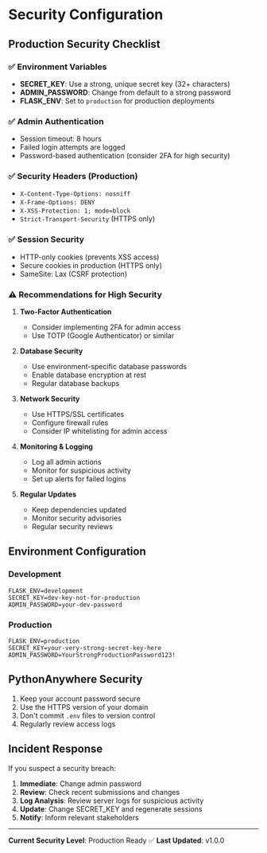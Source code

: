 # Security Configuration

## Production Security Checklist

### ✅ Environment Variables
- **SECRET_KEY**: Use a strong, unique secret key (32+ characters)
- **ADMIN_PASSWORD**: Change from default to a strong password
- **FLASK_ENV**: Set to `production` for production deployments

### ✅ Admin Authentication
- Session timeout: 8 hours
- Failed login attempts are logged
- Password-based authentication (consider 2FA for high security)

### ✅ Security Headers (Production)
- `X-Content-Type-Options: nosniff`
- `X-Frame-Options: DENY`
- `X-XSS-Protection: 1; mode=block`
- `Strict-Transport-Security` (HTTPS only)

### ✅ Session Security
- HTTP-only cookies (prevents XSS access)
- Secure cookies in production (HTTPS only)
- SameSite: Lax (CSRF protection)

### ⚠️ Recommendations for High Security

1. **Two-Factor Authentication**
   - Consider implementing 2FA for admin access
   - Use TOTP (Google Authenticator) or similar

2. **Database Security**
   - Use environment-specific database passwords
   - Enable database encryption at rest
   - Regular database backups

3. **Network Security**
   - Use HTTPS/SSL certificates
   - Configure firewall rules
   - Consider IP whitelisting for admin access

4. **Monitoring & Logging**
   - Log all admin actions
   - Monitor for suspicious activity
   - Set up alerts for failed logins

5. **Regular Updates**
   - Keep dependencies updated
   - Monitor security advisories
   - Regular security reviews

## Environment Configuration

### Development
```env
FLASK_ENV=development
SECRET_KEY=dev-key-not-for-production
ADMIN_PASSWORD=your-dev-password
```

### Production
```env
FLASK_ENV=production
SECRET_KEY=your-very-strong-secret-key-here
ADMIN_PASSWORD=YourStrongProductionPassword123!
```

## PythonAnywhere Security

1. Keep your account password secure
2. Use the HTTPS version of your domain
3. Don't commit `.env` files to version control
4. Regularly review access logs

## Incident Response

If you suspect a security breach:

1. **Immediate**: Change admin password
2. **Review**: Check recent submissions and changes
3. **Log Analysis**: Review server logs for suspicious activity
4. **Update**: Change SECRET_KEY and regenerate sessions
5. **Notify**: Inform relevant stakeholders

---

**Current Security Level**: Production Ready ✅
**Last Updated**: v1.0.0
